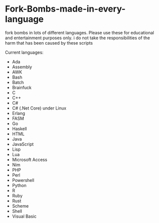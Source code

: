 # Fork-Bombs-made-in-every-language
fork bombs in lots of different languages. Please use these for educational and entertainment purposes only. i do not take the responsibilities of the harm that has been caused by these scripts

Current languages:

 - Ada
 - Assembly
 - AWK
 - Bash
 - Batch
 - Brainfuck
 - C
 - C++
 - C#
 - C# (.Net Core) under Linux
 - Erlang
 - FASM
 - Go
 - Haskell
 - HTML
 - Java
 - JavaScript
 - Lisp
 - Lua
 - Microsoft Access
 - Nim
 - PHP
 - Perl
 - Powershell
 - Python
 - R
 - Ruby
 - Rust
 - Scheme
 - Shell
 - Visual Basic
 
